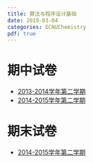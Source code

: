 ```yaml
---
title: 算法与程序设计基础
date: 2019-03-04
categories: ECNUChemistry
pdf: true
---
```

# 期中试卷
* [2013-2014学年第二学期](https://dev.tencent.com/api/share/download/abb0942e-e204-48bc-87fd-f503add0bc22)
* [2014-2015学年第二学期](https://dev.tencent.com/api/share/download/4b1c8155-cc79-418f-b87f-a21635314f77)

# 期末试卷
* [2014-2015学年第二学期](https://dev.tencent.com/api/share/download/4f8ed015-887d-4fee-998e-c339dc40eb1d)
